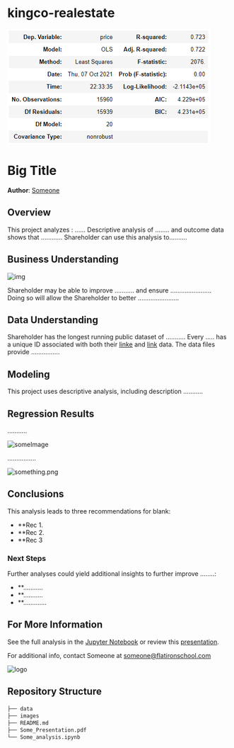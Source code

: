 # kingco-realestate

![ols.png](./images/ols.png)

# Big Title

**Author**: [Someone](mailto:someone@flatironschool.com)

## Overview

This project analyzes : ...... Descriptive analysis of ........ and outcome data shows that ............ Shareholder can use this analysis to..........

## Business Understanding

![img](something)

Shareholder may be able to improve ........... and ensure ....................... Doing so will allow the Shareholder to better .......................

## Data Understanding

Shareholder has the longest running public dataset of ........... Every ..... has a unique ID associated with both their [linke](something.com) and [link](something.com) data. The data files provide ................

## Modeling

This project uses descriptive analysis, including description ...........

## Regression Results

...........

![someImage](./images/something.png)

................

![something.png](./images/something.png)

## Conclusions

This analysis leads to three recommendations for blank:

- **Rec 1.
- **Rec 2.
- **Rec 3

### Next Steps

Further analyses could yield additional insights to further improve ........:

- **...........
- **...........
- **.............

## For More Information

See the full analysis in the [Jupyter Notebook](something.ipynb) or review this [presentation](something.pdf).

For additional info, contact Someone at [someone@flatironschool.com](mailto:someone@flatironschool.com)

![logo](./images/something.jpg)

## Repository Structure

```
├── data
├── images
├── README.md
├── Some_Presentation.pdf
└── Some_analysis.ipynb
